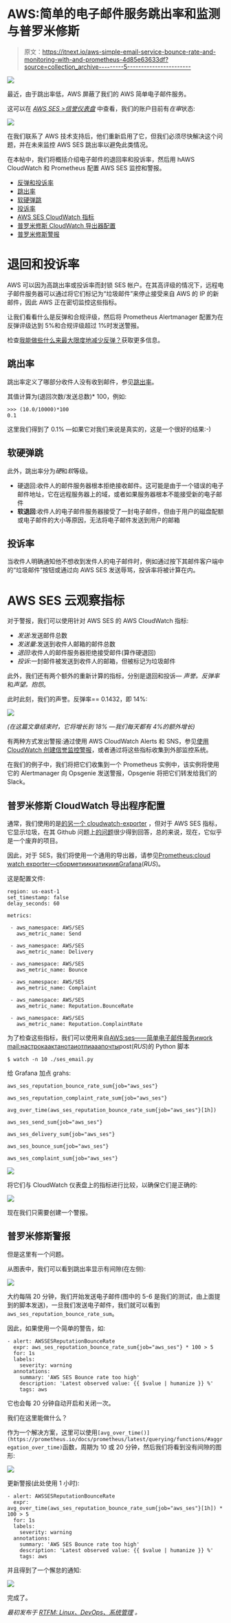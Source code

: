 # AWS:简单的电子邮件服务跳出率和监测与普罗米修斯

> 原文：<https://itnext.io/aws-simple-email-service-bounce-rate-and-monitoring-with-and-prometheus-4d85e63633df?source=collection_archive---------5----------------------->

![](img/d7f981649bedd7088a35874ffbc361f2.png)

最近，由于跳出率低，AWS 屏蔽了我们的 AWS 简单电子邮件服务。

这可以在 [*AWS SES >信誉仪表盘*](https://console.aws.amazon.com/ses/home?region=us-east-1#reputation-dashboard:) 中查看，我们的账户目前有*在审*状态:

![](img/be0e964a5555a197e6a402cee1cfbde3.png)

在我们联系了 AWS 技术支持后，他们重新启用了它，但我们必须尽快解决这个问题，并在未来监控 AWS SES 跳出率以避免此类情况。

在本帖中，我们将概括介绍电子邮件的退回率和投诉率，然后用 hAWS CloudWatch 和 Prometheus 配置 AWS SES 监控和警报。

*   [反弹和投诉率](https://rtfm.co.ua/en/aws-simple-email-service-bounce-rate-and-monitoring-with-and-prometheus/#Bounce_and_Complaint_rate)
*   [跳出率](https://rtfm.co.ua/en/aws-simple-email-service-bounce-rate-and-monitoring-with-and-prometheus/#Bounce_rate)
*   [软硬弹跳](https://rtfm.co.ua/en/aws-simple-email-service-bounce-rate-and-monitoring-with-and-prometheus/#Hard_and_Soft_Bounce)
*   [投诉率](https://rtfm.co.ua/en/aws-simple-email-service-bounce-rate-and-monitoring-with-and-prometheus/#Complaint_rate)
*   [AWS SES CloudWatch 指标](https://rtfm.co.ua/en/aws-simple-email-service-bounce-rate-and-monitoring-with-and-prometheus/#AWS_SES_CloudWatch_metrics)
*   [普罗米修斯 CloudWatch 导出器配置](https://rtfm.co.ua/en/aws-simple-email-service-bounce-rate-and-monitoring-with-and-prometheus/#Prometheus_CloudWatch_Exporter_configuration)
*   [普罗米修斯警报](https://rtfm.co.ua/en/aws-simple-email-service-bounce-rate-and-monitoring-with-and-prometheus/#Prometheus_alert)

# 退回和投诉率

AWS 可以因为高跳出率或投诉率而封锁 SES 帐户。在其高评级的情况下，远程电子邮件服务器可以通过将它们标记为“垃圾邮件”来停止接受来自 AWS 的 IP 的新邮件，因此 AWS 正在密切监控这些指标。

让我们看看什么是反弹和合规评级，然后将 Prometheus Alertmanager 配置为在反弹评级达到 5%和合规评级超过 1%时发送警报。

检查[我能做些什么来最大限度地减少反弹？](https://docs.aws.amazon.com/ses/latest/DeveloperGuide/faqs-enforcement.html#bn-q11)获取更多信息。

## 跳出率

跳出率定义了哪部分收件人没有收到邮件，参见[跳出率](https://www.webopedia.com/definitions/bounce-rate/)。

其值计算为(退回次数/发送总数)* 100，例如:

```
>>> (10.0/10000)*100
0.1
```

这里我们得到了 0.1% —如果它对我们来说是真实的，这是一个很好的结果:-)

## 软硬弹跳

此外，跳出率分为*硬*和*软*等级。

*   硬退回:收件人的邮件服务器根本拒绝接收邮件。这可能是由于一个错误的电子邮件地址，它在远程服务器上的域，或者如果服务器根本不能接受新的电子邮件
*   **软退回**:收件人的电子邮件服务器接受了一封电子邮件，但由于用户的磁盘配额或电子邮件的大小等原因，无法将电子邮件发送到用户的邮箱

## 投诉率

当收件人明确通知他不想收到发件人的电子邮件时，例如通过按下其邮件客户端中的“垃圾邮件”按钮或通过向 AWS SES 发送辱骂，投诉率将被计算在内。

# AWS SES 云观察指标

对于警报，我们可以使用针对 AWS SES 的 AWS CloudWatch 指标:

*   *发送*:发送邮件总数
*   *发送量*:发送到收件人邮箱的邮件总数
*   *退回*:收件人的邮件服务器拒绝接受邮件(算作硬退回)
*   *投诉*:一封邮件被发送到收件人的邮箱，但被标记为垃圾邮件

此外，我们还有两个额外的重新计算的指标，分别是退回和投诉— *声誉。反弹率*和*声望。抱怨*。

此时此刻，我们的声誉。反弹率== 0.1432，即 14%:

![](img/9553e28e871120f73bb34c52d5a9d834.png)

*(在这篇文章结束时，它将增长到 18% —我们每天都有 4%的额外增长)*

有两种方式发出警报:通过使用 AWS CloudWatch Alerts 和 SNS，参见[使用 CloudWatch 创建信誉监控警报](https://docs.aws.amazon.com/ses/latest/DeveloperGuide/reputationdashboard-cloudwatch-alarm.html)，或者通过将这些指标收集到外部监控系统。

在我们的例子中，我们将把它们收集到一个 Prometheus 实例中，该实例将使用它的 Alertmanager 向 Opsgenie 发送警报，Opsgenie 将把它们转发给我们的 Slack。

## 普罗米修斯 CloudWatch 导出程序配置

通常，我们使用的是[的另一个 cloudwatch-exporter](https://rtfm.co.ua/en/prometheus-yet-another-cloudwatch-exporter-collecting-aws-cloudwatch-metrics/) ，但对于 AWS SES 指标，它显示垃圾，在其 Github 问题上[的问题](https://github.com/ivx/yet-another-cloudwatch-exporter/issues/395)很少得到回答，总的来说，现在，它似乎是一个废弃的项目。

因此，对于 SES，我们将使用一个通用的导出器，请参见[Prometheus:cloud watch exporter—сборметиикиатикиивGrafana](https://rtfm.co.ua/prometheus-cloudwatch-exporter-sbor-metrik-iz-aws-i-grafiki-v-grafana/)(*RUS*)。

这是配置文件:

```
region: us-east-1
set_timestamp: false
delay_seconds: 60

metrics:

 - aws_namespace: AWS/SES
   aws_metric_name: Send

 - aws_namespace: AWS/SES
   aws_metric_name: Delivery

 - aws_namespace: AWS/SES
   aws_metric_name: Bounce

 - aws_namespace: AWS/SES
   aws_metric_name: Complaint

 - aws_namespace: AWS/SES
   aws_metric_name: Reputation.BounceRate

 - aws_namespace: AWS/SES
   aws_metric_name: Reputation.ComplaintRate
```

为了检查这些指标，我们可以使用来自[AWS:ses——简单电子邮件服务иwork mail:настрокаактанотаиотпиааапочты](https://rtfm.co.ua/aws-ses-simple-email-service-i-workmail-nastrojka-akkaunta-i-otpravka-pochty/#Python_%D1%81%D0%BA%D1%80%D0%B8%D0%BF%D1%82_%D0%BE%D1%82%D0%BF%D1%80%D0%B0%D0%B2%D0%BA%D0%B8)post(*RUS*)的 Python 脚本

```
$ watch -n 10 ./ses_email.py
```

给 Grafana 加点 grahs:

```
aws_ses_reputation_bounce_rate_sum{job="aws_ses"}

aws_ses_reputation_complaint_rate_sum{job="aws_ses"}

avg_over_time(aws_ses_reputation_bounce_rate_sum{job="aws_ses"}[1h])

aws_ses_send_sum{job="aws_ses"}

aws_ses_delivery_sum{job="aws_ses"}

aws_ses_bounce_sum{job="aws_ses"}

aws_ses_complaint_sum{job="aws_ses"}
```

![](img/97e9da3f0a4b4d131ae126b877e02d7d.png)

将它们与 CloudWatch 仪表盘上的指标进行比较，以确保它们是正确的:

![](img/4a5340a50ae372cda092fee511d98202.png)

现在我们只需要创建一个警报。

## 普罗米修斯警报

但是这里有一个问题。

从图表中，我们可以看到跳出率显示有间隙(在左侧):

![](img/3dd8ef53d10d9ae07dfef0d15c660db9.png)

大约每隔 20 分钟，我们开始发送电子邮件(图中的 5-6 是我们的测试，由上面提到的脚本发送)，一旦我们发送电子邮件，我们就可以看到`aws_ses_reputation_bounce_rate_sum`。

因此，如果使用一个简单的警告，如:

```
- alert: AWSSESReputationBounceRate
  expr: aws_ses_reputation_bounce_rate_sum{job="aws_ses"} * 100 > 5
  for: 1s
  labels:
    severity: warning
  annotations:
    summary: 'AWS SES Bounce rate too high'
    description: 'Latest observed value: {{ $value | humanize }} %'
    tags: aws
```

它也会每 20 分钟自动开启和关闭一次。

我们在这里能做什么？

作为一个解决方案，这里可以使用`[avg_over_time()](https://prometheus.io/docs/prometheus/latest/querying/functions/#aggregation_over_time)`函数，周期为 10 或 20 分钟，然后我们将看到没有间隙的图形:

![](img/80f699e3f3629b51930324e06c79f66d.png)

更新警报(此处使用 1 小时):

```
- alert: AWSSESReputationBounceRate
  expr: avg_over_time(aws_ses_reputation_bounce_rate_sum{job="aws_ses"}[1h]) * 100 > 5
  for: 1s
  labels:
    severity: warning
  annotations:
    summary: 'AWS SES Bounce rate too high'
    description: 'Latest observed value: {{ $value | humanize }} %'
    tags: aws
```

并且得到了一个懈怠的通知:

![](img/18abd4008e2261dc9db213615d732c62.png)

完成了。

*最初发布于* [*RTFM: Linux、DevOps、系统管理*](https://rtfm.co.ua/en/aws-simple-email-service-bounce-rate-and-monitoring-with-and-prometheus/) *。*
